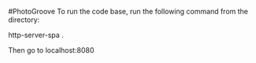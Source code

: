 #PhotoGroove
To run the code base, run the following command from the directory:

http-server-spa .

Then go to localhost:8080
